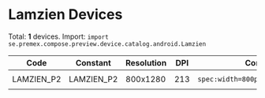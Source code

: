 # Lamzien Devices

Total: **1** devices. Import: `import se.premex.compose.preview.device.catalog.android.Lamzien`

| Code | Constant | Resolution | DPI | Compose Spec | Preview Usage |
|------|----------|------------|-----|-------------|---------------|
| LAMZIEN_P2 | LAMZIEN_P2 | 800x1280 | 213 | `spec:width=800px,height=1280px,dpi=213` | `@Preview(device = Lamzien.LAMZIEN_P2)` |

<!-- Generated automatically. Do not edit manually. -->
